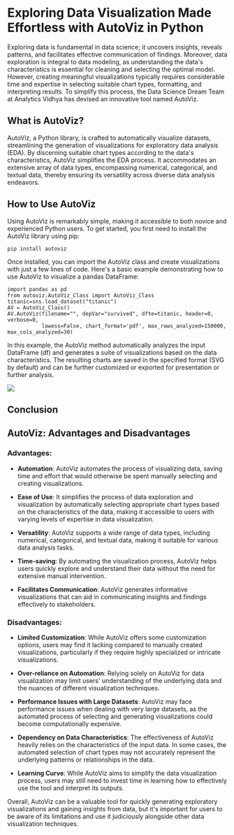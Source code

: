 # Exploring Data Visualization Made Effortless with AutoViz in Python

Exploring data is fundamental in data science; it uncovers insights, reveals patterns, and facilitates effective communication of findings. Moreover, data exploration is integral to data modeling, as understanding the data's characteristics is essential for cleaning and selecting the optimal model. However, creating meaningful visualizations typically requires considerable time and expertise in selecting suitable chart types, formatting, and interpreting results. To simplify this process, the Data Science Dream Team at Analytics Vidhya has devised an innovative tool named AutoViz.

## What is AutoViz?

AutoViz, a Python library, is crafted to automatically visualize datasets, streamlining the generation of visualizations for exploratory data analysis (EDA). By discerning suitable chart types according to the data's characteristics, AutoViz simplifies the EDA process. It accommodates an extensive array of data types, encompassing numerical, categorical, and textual data, thereby ensuring its versatility across diverse data analysis endeavors.

## How to Use AutoViz

Using AutoViz is remarkably simple, making it accessible to both novice and experienced Python users. To get started, you first need to install the AutoViz library using pip:

    pip install autoviz

Once installed, you can import the AutoViz class and create visualizations with just a few lines of code. Here's a basic example demonstrating how to use AutoViz to visualize a pandas DataFrame:

    import pandas as pd
    from autoviz.AutoViz_Class import AutoViz_Class
    titanic=sns.load_dataset("titanic")
    AV = AutoViz_Class()
    AV.AutoViz(filename="", depVar="survived", dfte=titanic, header=0, verbose=0,
               lowess=False, chart_format='pdf', max_rows_analyzed=150000, max_cols_analyzed=30)

In this example, the AutoViz method automatically analyzes the input DataFrame (df) and generates a suite of visualizations based on the data characteristics. The resulting charts are saved in the specified format (SVG by default) and can be further customized or exported for presentation or further analysis.



![](https://github.com/bintangrizqikhairullah/Automated_Exploratory_Data_Analysis_in_Python_using_AutoViz/blob/main/artikel_gif.gif)




## Conclusion

## AutoViz: Advantages and Disadvantages

### Advantages:

- **Automation**: AutoViz automates the process of visualizing data, saving time and effort that would otherwise be spent manually selecting and creating visualizations.
  
- **Ease of Use**: It simplifies the process of data exploration and visualization by automatically selecting appropriate chart types based on the characteristics of the data, making it accessible to users with varying levels of expertise in data visualization.

- **Versatility**: AutoViz supports a wide range of data types, including numerical, categorical, and textual data, making it suitable for various data analysis tasks.

- **Time-saving**: By automating the visualization process, AutoViz helps users quickly explore and understand their data without the need for extensive manual intervention.

- **Facilitates Communication**: AutoViz generates informative visualizations that can aid in communicating insights and findings effectively to stakeholders.

### Disadvantages:

- **Limited Customization**: While AutoViz offers some customization options, users may find it lacking compared to manually created visualizations, particularly if they require highly specialized or intricate visualizations.

- **Over-reliance on Automation**: Relying solely on AutoViz for data visualization may limit users' understanding of the underlying data and the nuances of different visualization techniques.

- **Performance Issues with Large Datasets**: AutoViz may face performance issues when dealing with very large datasets, as the automated process of selecting and generating visualizations could become computationally expensive.

- **Dependency on Data Characteristics**: The effectiveness of AutoViz heavily relies on the characteristics of the input data. In some cases, the automated selection of chart types may not accurately represent the underlying patterns or relationships in the data.

- **Learning Curve**: While AutoViz aims to simplify the data visualization process, users may still need to invest time in learning how to effectively use the tool and interpret its outputs.

Overall, AutoViz can be a valuable tool for quickly generating exploratory visualizations and gaining insights from data, but it's important for users to be aware of its limitations and use it judiciously alongside other data visualization techniques.
